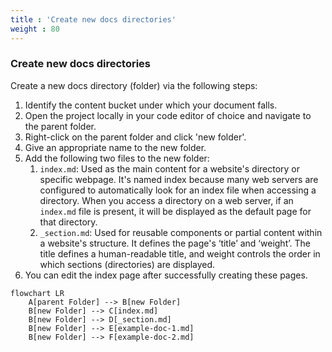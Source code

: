 ```yaml
---
title : 'Create new docs directories'
weight : 80
---
```


### Create new docs directories
Create a new docs directory (folder) via the following steps:
1. Identify the content bucket under which your document falls.
2. Open the project locally in your code editor of choice and navigate to the parent folder.
3. Right-click on the parent folder and click 'new folder'.
4. Give an appropriate name to the new folder.
5. Add the following two files to the new folder:
    1. `index.md`: Used as the main content for a website's directory or specific webpage. It's named index because many web servers are configured to automatically look for an index file when accessing a directory. When you access a directory on a web server, if an `index.md` file is present, it will be displayed as the default page for that directory.
    2. `_section.md`: Used for reusable components or partial content within a website's structure. It defines the page's ‘title’ and ‘weight’. The title defines a human-readable title, and weight controls the order in which sections (directories) are displayed.
6. You can edit the index page after successfully creating these pages. 

```mermaid
flowchart LR
    A[parent Folder] --> B[new Folder] 
    B[new Folder] --> C[index.md]
    B[new Folder] --> D[_section.md]
    B[new Folder] --> E[example-doc-1.md]
    B[new Folder] --> F[example-doc-2.md]
```
